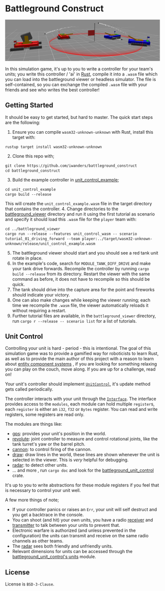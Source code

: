 # Battleground Construct

![banner](./media/banner.png)

In this simulation game, it's up to you to write a controller for your team's units; you write this
controller / 'ai' in [Rust](https://www.rust-lang.org/), compile it into a `.wasm` file which you
can load into the battleground viewer or headless simulator. The file is self-contained, so you can
exchange the compiled `.wasm` file with your friends and see who writes the best controller!

## Getting Started

It should be easy to get started, but hard to master. The quick start steps are the following:

1. Ensure you can compile `wasm32-unknown-unknown` with Rust, install this target with:
```
rustup target install wasm32-unknown-unknown
```
2. Clone this repo with;
```
git clone https://github.com/iwanders/battleground_construct
cd battleground_construct
```
3. Build the example controller in [unit_control_example](unit_control_example);
```
cd unit_control_example
cargo build --release
```
This will create the `unit_control_example.wasm` file in the target directory that contains the controller.
4. Change directories to the [battleground_viewer](battleground_viewer) directory and run it using
  the first tutorial as scenario and specify it should load this `.wasm` file for the `player` team with:
```
cd ../battleground_viewer
cargo run --release --features unit_control_wasm -- scenario tutorial_01_driving_forward --team player:../target/wasm32-unknown-unknown/release/unit_control_example.wasm
```
5. The battleground viewer should start and you should see a red tank unit rotate in place.
6. In the example's code, search for `MODULE_TANK_DIFF_DRIVE` and make your tank drive forwards.
  Recompile the controller by running `cargo build --release` from its directory.
  Restart the viewer with the same command as before, it does not have to recompile so this should
  be quick.
7. The tank should drive into the capture area for the point and fireworks should indicate your
   victory.
8. One can also make changes while keeping the viewer running; each time we recompile the `.wasm`
   file, the viewer automatically reloads it without requiring a restart.
9. Further tutorial files are available, in the `battleground_viewer` directory, run 
   `cargo r --release -- scenario list` for a list of tutorials.


## Unit Control

Controlling your unit is hard - period - this is intentional. The goal of this simulation game was
to provide a gamified way for roboticists to learn Rust, as well as to provide the main
author of this project with a reason to learn about [entity component systems](https://en.wikipedia.org/wiki/Entity_component_system)
, if you are looking for something relaxing you can play on the couch, move along. If you are up for
a challenge, read on!

Your unit's controller should implement [`UnitControl`](battleground_unit_control/src/unit_control.rs), 
it's update method gets called periodically.

The controller interacts with your unit through the [`Interface`](battleground_unit_control/src/interface.rs).
The interface provides access to the `modules`, each module can hold multiple `register`s, each
`register` is either an `i32`, `f32` or `Bytes` register. You can read and write registers, some
registers are read only.

The modules are things like:
- [gps](battleground_unit_control/src/modules/gps.rs): provides your unit's position in the world.
- [revolute](battleground_unit_control/src/modules/revolute.rs): joint controller to measure and
  control rotational joints, like the tank turret's yaw or the barrel pitch.
- [cannon](battleground_unit_control/src/modules/cannon.rs): to control firing of the cannon.
- [draw](battleground_unit_control/src/modules/draw.rs): draw lines in the world, these
  lines are shown whenever the unit is selected in the viewer. This is _very_ helpful for debugging.
- [radar](battleground_unit_control/src/modules/radar.rs): to detect other units.
- ... and more , run `cargo doc` and look for the [battleground_unit_control](battleground_unit_control) crate.

It's up to you to write abstractions for these module registers if you feel that is necessary to
control your unit well.

A few more things of note;
- If your controller panics or raises an `Err`, your unit will self destruct and you get a backtrace
  in the console.
- You can shoot (and hit) your own units, you have a radio
[receiver](battleground_unit_control/src/modules/radio_receiver.rs)
and
[transmitter](battleground_unit_control/src/modules/radio_transmitter.rs) to talk between your units
to prevent that.
- Electronic warfare is authorized (and unless prevented in the configuration) the
  units can transmit and receive on the same radio channels as other teams.
- The [radar](battleground_unit_control/src/modules/radar.rs) sees both friendly and unfriendly units.
- Relevant dimensions for units can be accessed through the [battleground_unit_control's units](battleground_unit_control/src/units) module.


## License
License is `BSD-3-Clause`.